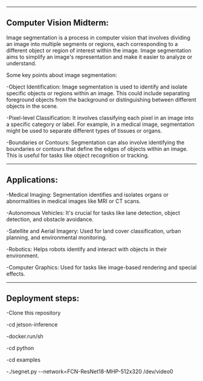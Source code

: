 ----------------------------------------------------------------------------------------------------------------------------------------------------------------------
Computer Vision Midterm:
----------------------------------------------------------------------------------------------------------------------------------------------------------------------
Image segmentation is a process in computer vision that involves dividing an image into multiple segments or regions, each corresponding to a different object or region of interest within the image. Image segmentation aims to simplify an image's representation and make it easier to analyze or understand.

Some key points about image segmentation:

-Object Identification: Image segmentation is used to identify and isolate specific objects or regions within an image. This could include separating foreground objects from the background or distinguishing between different objects in the scene.

-Pixel-level Classification: It involves classifying each pixel in an image into a specific category or label. For example, in a medical image, segmentation might be used to separate different types of tissues or organs.

-Boundaries or Contours: Segmentation can also involve identifying the boundaries or contours that define the edges of objects within an image. This is useful for tasks like object recognition or tracking.

---------------------------------------------------------------------------------------------------------------------------------------------------------------------
Applications:
---------------------------------------------------------------------------------------------------------------------------------------------------------------------
-Medical Imaging: Segmentation identifies and isolates organs or abnormalities in medical images like MRI or CT scans.

-Autonomous Vehicles: It's crucial for tasks like lane detection, object detection, and obstacle avoidance.

-Satellite and Aerial Imagery: Used for land cover classification, urban planning, and environmental monitoring.

-Robotics: Helps robots identify and interact with objects in their environment.

-Computer Graphics: Used for tasks like image-based rendering and special effects.

---------------------------------------------------------------------------------------------------------------------------------------------------------------------------
Deployment steps:
---------------------------------------------------------------------------------------------------------------------------------------------------------------------------

-Clone this repository

-cd jetson-inference

-docker.run/sh

-cd python

-cd examples

-./segnet.py --network=FCN-ResNet18-MHP-512x320 /dev/video0

